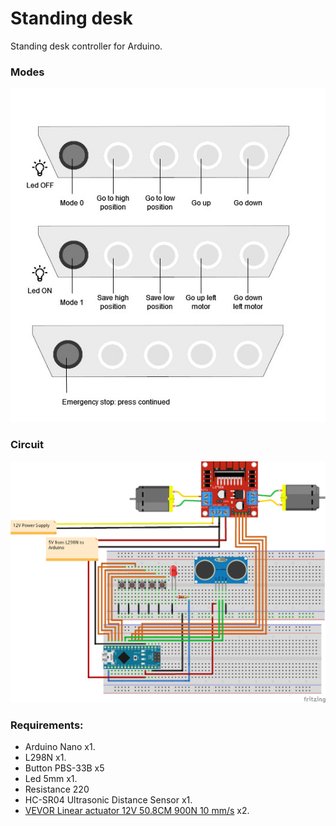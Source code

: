 # Standing desk

Standing desk controller for Arduino.

### Modes

![modes](img/standing-desk-modes.jpg)

### Circuit

![pcb](img/standing_desk_bb.png)

### Requirements:

- Arduino Nano x1.
- L298N x1.
- Button PBS-33B x5
- Led 5mm x1.
- Resistance 220
- HC-SR04 Ultrasonic Distance Sensor x1.
- [VEVOR Linear actuator 12V 50.8CM 900N 10 mm/s](https://a.aliexpress.com/_EwHOAv7) x2.

